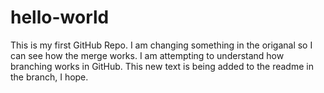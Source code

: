 # hello-world
This is my first GitHub Repo.  I am changing something in the origanal so I can see how the merge works.
I am attempting to understand how branching works in GitHub.  This new text is being added to the readme in the branch, I hope.
